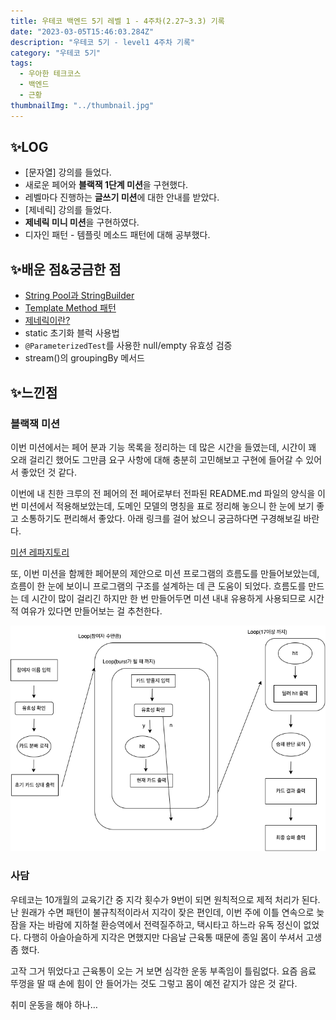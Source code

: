 ```yaml
---
title: 우테코 백엔드 5기 레벨 1 - 4주차(2.27~3.3) 기록
date: "2023-03-05T15:46:03.284Z"
description: "우테코 5기 - level1 4주차 기록"
category: "우테코 5기"
tags:
  - 우아한 테크코스
  - 백엔드
  - 근황
thumbnailImg: "../thumbnail.jpg"
---
```


## ✨LOG

- [문자열] 강의를 들었다.
- 새로운 페어와 **블랙잭 1단계 미션**을 구현했다.
- 레벨마다 진행하는 **글쓰기 미션**에 대한 안내를 받았다.
- [제네릭] 강의를 들었다.
- **제네릭 미니 미션**을 구현하였다.
- 디자인 패턴 - 템플릿 메소드 패턴에 대해 공부했다.

## ✨배운 점&궁금한 점

- [String Pool과 StringBuilder](https://amaran-th.github.io/%EC%9A%B0%ED%85%8C%EC%BD%94%205%EA%B8%B0/[Java]%20String%20Pool%EA%B3%BC%20StringBuilder/)
- [Template Method 패턴](https://amaran-th.github.io/%EC%9A%B0%ED%85%8C%EC%BD%94%205%EA%B8%B0/[%EB%94%94%EC%9E%90%EC%9D%B8%20%ED%8C%A8%ED%84%B4]%20Template%20Method%20Pattern/)
- [제네릭이란?](<https://amaran-th.github.io/%EC%9A%B0%ED%85%8C%EC%BD%94%205%EA%B8%B0/[Java]%20%EC%A0%9C%EB%84%A4%EB%A6%AD(Generic)/>)
- static 초기화 블럭 사용법
- `@ParameterizedTest`를 사용한 null/empty 유효성 검증
- stream()의 groupingBy 메서드

## ✨느낀점

### 블랙잭 미션

이번 미션에서는 페어 분과 기능 목록을 정리하는 데 많은 시간을 들였는데, 시간이 꽤 오래 걸리긴 했어도 그만큼 요구 사항에 대해 충분히 고민해보고 구현에 들어갈 수 있어서 좋았던 것 같다.

이번에 내 친한 크루의 전 페어의 전 페어로부터 전파된 README.md 파일의 양식을 이번 미션에서 적용해보았는데, 도메인 모델의 명칭을 표로 정리해 놓으니 한 눈에 보기 좋고 소통하기도 편리해서 좋았다. 아래 링크를 걸어 놨으니 궁금하다면 구경해보길 바란다.

[미션 레파지토리](https://github.com/amaran-th/java-blackjack/tree/step1/docs)

또, 이번 미션을 함께한 페어분의 제안으로 미션 프로그램의 흐름도를 만들어보았는데, 흐름이 한 눈에 보이니 프로그램의 구조를 설계하는 데 큰 도움이 되었다. 흐름도를 만드는 데 시간이 많이 걸리긴 하지만 한 번 만들어두면 미션 내내 유용하게 사용되므로 시간적 여유가 있다면 만들어보는 걸 추천한다.

![흐름도](./flowChart.png)

### 사담

우테코는 10개월의 교육기간 중 지각 횟수가 9번이 되면 원칙적으로 제적 처리가 된다. 난 원래가 수면 패턴이 불규칙적이라서 지각이 잦은 편인데, 이번 주에 이틀 연속으로 늦잠을 자는 바람에 지하철 환승역에서 전력질주하고, 택시타고 하느라 유독 정신이 없었다. 다행히 아슬아슬하게 지각은 면했지만 다음날 근육통 때문에 종일 몸이 쑤셔서 고생 좀 했다.

고작 그거 뛰었다고 근육통이 오는 거 보면 심각한 운동 부족임이 틀림없다. 요즘 음료 뚜껑을 딸 때 손에 힘이 안 들어가는 것도 그렇고 몸이 예전 같지가 않은 것 같다.

취미 운동을 해야 하나…
